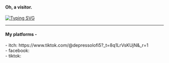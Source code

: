 <h4>
  Oh, a visitor.
</h4>

<a href="https://git.io/typing-svg"><img src="https://readme-typing-svg.herokuapp.com?font=Fira+Code&pause=1000&color=9F00FF&background=E7E8FF00&width=435&lines=Hay+There%2C+I+am+Depresso...;I+write+code+for+sheer+pleasure." alt="Typing SVG" /></a>

<hr>
<h4>
  My platforms - 
</h4>
- itch: https://www.tiktok.com/@depressolofi5?_t=8q1LrVsKUjN&_r=1

<br>
- facebook:
<br>
- tiktok:
